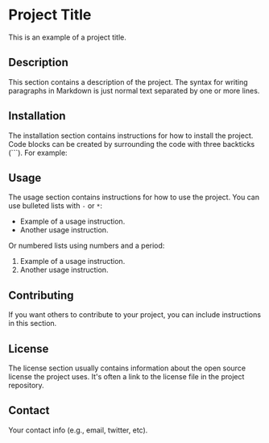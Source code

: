 # Project Title

This is an example of a project title.

## Description

This section contains a description of the project. The syntax for writing paragraphs in Markdown is just normal text separated by one or more lines.

## Installation

The installation section contains instructions for how to install the project. Code blocks can be created by surrounding the code with three backticks (```). For example:


## Usage

The usage section contains instructions for how to use the project. You can use bulleted lists with `-` or `*`:

- Example of a usage instruction.
- Another usage instruction.

Or numbered lists using numbers and a period:

1. Example of a usage instruction.
2. Another usage instruction.

## Contributing

If you want others to contribute to your project, you can include instructions in this section.

## License

The license section usually contains information about the open source license the project uses. It's often a link to the license file in the project repository.

## Contact

Your contact info (e.g., email, twitter, etc).
